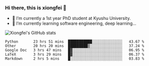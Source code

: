 ### Hi there, this is xiongfei 👋


- 🔭 I’m currently a 1st year PhD student at Kyushu University.
- 🌱 I’m currently learning software engineering, deep learning...

<!--
**Toma62299781/Toma62299781** is a ✨ _special_ ✨ repository because its `README.md` (this file) appears on your GitHub profile.
Here are some ideas to get you started:
-->

![Xiongfei's GitHub stats](https://github-readme-stats.vercel.app/api?username=Toma62299781)

<!--START_SECTION:waka-->
```text
Python       23 hrs 51 mins  ███████████░░░░░░░░░░░░░░   43.67 % 
Other        20 hrs 20 mins  █████████▒░░░░░░░░░░░░░░░   37.24 % 
Google Doc   3 hrs 47 mins   █▓░░░░░░░░░░░░░░░░░░░░░░░   06.95 % 
LaTeX        3 hrs 29 mins   █▓░░░░░░░░░░░░░░░░░░░░░░░   06.37 % 
Markdown     2 hrs 5 mins    █░░░░░░░░░░░░░░░░░░░░░░░░   03.83 % 
```
<!--END_SECTION:waka-->

